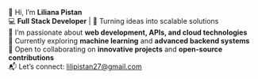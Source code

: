 👋 Hi, I’m **Liliana Pistan**  
💻 **Full Stack Developer** | 🚀 Turning ideas into scalable solutions  
👀 I’m passionate about **web development, APIs, and cloud technologies**  
🌱 Currently exploring **machine learning** and **advanced backend systems**  
💞️ Open to collaborating on **innovative projects** and **open-source contributions**  
📬 Let’s connect: lilipistan27@gmail.com 
